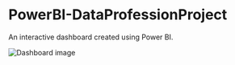 # PowerBI-DataProfessionProject
An interactive dashboard created using Power BI.

![Dashboard image](https://github.com/Loll28/PowerBI-DataProfessionProject/assets/125760854/8937a9be-de0f-4bc9-8f73-e3f598e59c9a)

